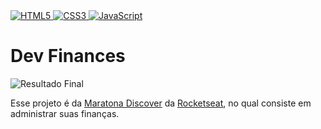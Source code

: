<a href='https://github.com/SadS4ndWiCh'>
    <img alt="HTML5" src="https://img.shields.io/badge/html5%20-%23E34F26.svg?&style=for-the-badge&logo=html5&logoColor=white"/>
</a>
<a href='https://github.com/SadS4ndWiCh'>
    <img alt="CSS3" src="https://img.shields.io/badge/css3%20-%231572B6.svg?&style=for-the-badge&logo=css3&logoColor=white"/>
</a>
<a href='https://github.com/SadS4ndWiCh'>
    <img alt="JavaScript" src="https://img.shields.io/badge/javascript%20-%23323330.svg?&style=for-the-badge&logo=javascript&logoColor=%23F7DF1E"/>
</a>

# Dev Finances

![Resultado Final](https://i.gyazo.com/99471799a4f76811c4c12b34f09ad128.png)

Esse projeto é da [Maratona Discover](https://maratonadiscover.rocketseat.com.br/maratona/aula-01) da [Rocketseat](https://github.com/Rocketseat), no qual consiste em administrar suas finanças.
